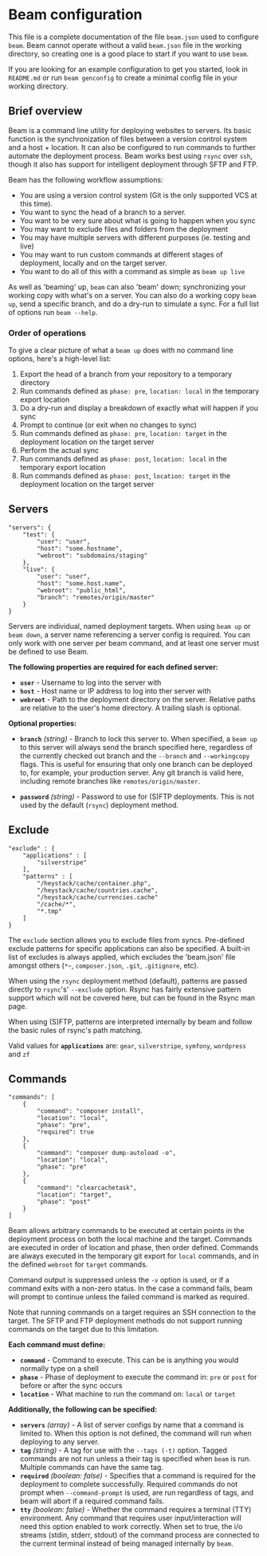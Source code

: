 # Beam configuration

This file is a complete documentation of the file `beam.json` used to configure `beam`. Beam cannot operate without a valid `beam.json` file in the working directory, so creating one is a good place to start if you want to use `beam`.

If you are looking for an example configuration to get you started, look in `README.md` or run `beam genconfig` to create a minimal config file in your working directory.

## Brief overview

Beam is a command line utility for deploying websites to servers. Its basic function is the synchronization of files between a version control system and a host + location. It can also be configured to run commands to further automate the deployment process. Beam works best using `rsync` over `ssh`, though it also has support for intelligent deployment through SFTP and FTP.

Beam has the following workflow assumptions:

 * You are using a version control system (Git is the only supported VCS at this time).
 * You want to sync the head of a branch to a server.
 * You want to be very sure about what is going to happen when you sync
 * You may want to exclude files and folders from the deployment
 * You may have multiple servers with different purposes (ie. testing and live)
 * You may want to run custom commands at different stages of deployment, locally and on the target server.
 * You want to do all of this with a command as simple as `beam up live`

As well as 'beaming' up, `beam` can also 'beam' down; synchronizing your working copy with what's on a server. You can also do a working copy `beam up`, send a specific branch, and do a dry-run to simulate a sync. For a full list of options run `beam --help`.

### Order of operations

To give a clear picture of what a `beam up` does with no command line options, here's a high-level list:

1. Export the head of a branch from your repository to a temporary directory
2. Run commands defined as `phase: pre`, `location: local` in the temporary export location
3. Do a dry-run and display a breakdown of exactly what will happen if you sync
4. Prompt to continue (or exit when no changes to sync)
5. Run commands defined as `phase: pre`, `location: target` in the deployment location on the target server
6. Perform the actual sync
7. Run commands defined as `phase: post`, `location: local` in the temporary export location
8. Run commands defined as `phase: post`, `location: target` in the deployment location on the target server


## Servers

    "servers": {
        "test": {
            "user": "user",
            "host": "some.hostname",
            "webroot": "subdomains/staging"
        },
        "live": {
            "user": "user",
            "host": "some.host.name",
            "webroot": "public_html",
            "branch": "remotes/origin/master"
        }
    }

Servers are individual, named deployment targets. When using `beam up` or `beam down`, a server name referencing a server config is required. You can only work with one server per beam command, and at least one server must be defined to use Beam.

**The following properties are required for each defined server:**

 * **`user`** - Username to log into the server with
 * **`host`** - Host name or IP address to log into ther server with
 * **`webroot`** - Path to the deployment directory on the server. Relative paths are relative to the user's home directory. A trailing slash is optional.

**Optional properties:**

 * **`branch`** *(string)* - Branch to lock this server to. When specified, a `beam up` to this server will always send the branch specified here, regardless of the currently checked out branch and the `--branch` and `--workingcopy` flags. This is useful for ensuring that only one branch can be deployed to, for example, your production server. Any git branch is valid here, including remote branches like `remotes/origin/master`.

 * **`password`** *(string)* - Password to use for (S)FTP deployments. This is not used by the default (`rsync`) deployment method.


## Exclude

    "exclude" : {
        "applications" : [
            "silverstripe"
        ],
        "patterns" : [
            "/heystack/cache/container.php",
            "/heystack/cache/countries.cache",
            "/heystack/cache/currencies.cache"
            "/cache/*",
            "*.tmp"
        ]
    }

The `exclude` section allows you to exclude files from syncs. Pre-defined exclude patterns for specific applications can also be specified. A built-in list of excludes is always applied, which excludes the 'beam.json' file amongst others (`*~`, `composer.json`, `.git`, `.gitignore`, etc).

When using the `rsync` deployment method (default), patterns are passed directly to `rsync`'s' `--exclude` option. Rsync has fairly extensive pattern support which will not be covered here, but can be found in the Rsync man page.

When using (S)FTP, patterns are interpreted internally by beam and follow the basic rules of rsync's path matching.

Valid values for **`applications`** are: `gear`, `silverstripe`, `symfony`, `wordpress` and `zf`


## Commands

    "commands": [
        {
            "command": "composer install",
            "location": "local",
            "phase": "pre",
            "required": true
        },
        {
            "command": "composer dump-autoload -o",
            "location": "local",
            "phase": "pre"
        },
        {
            "command": "clearcachetask",
            "location": "target",
            "phase": "post"
        }
    ]

Beam allows arbitrary commands to be executed at certain points in the deployment process on both the local machine and the target. Commands are executed in order of location and phase, then order defined. Commands are always executed in the temporary git export for `local` commands, and in the defined `webroot` for `target` commands.

Command output is suppressed unless the `-v` option is used, or if a command exits with a non-zero status. In the case a command fails, beam will prompt to continue unless the failed command is marked as required.

Note that running commands on a target requires an SSH connection to the target. The SFTP and FTP deployment methods do not support running commands on the target due to this limitation.

**Each command must define:**

 * **`command`** - Command to execute. This can be is anything you would normally type on a shell
 * **`phase`** - Phase of deployment to execute the command in: `pre` or `post` for before or after the sync occurs
 * **`location`** - What machine to run the command on: `local` or `target`

**Additionally, the following can be specified:**

 * **`servers`** *(array)* - A list of server configs by name that a command is limited to. When this option is not defined, the command will run when deploying to any server.
 * **`tag`** *(string)* - A tag for use with the `--tags (-t)` option. Tagged commands are not run unless a their tag is specified when `beam` is run. Multiple commands can have the same tag.
 * **`required`** *(boolean: false)* - Specifies that a command is required for the deployment to complete successfully. Required commands do not prompt when `--command-prompt` is used, are run regardless of tags, and beam will abort if a required command fails.
 * **`tty`** *(boolean: false)* - Whether the command requires a terminal (TTY) environment. Any command that requires user input/interaction will need this option enabled to work correctly. When set to true, the i/o streams (stdin, stderr, stdout) of the command process are connected to the current terminal instead of being managed internally by `beam`.